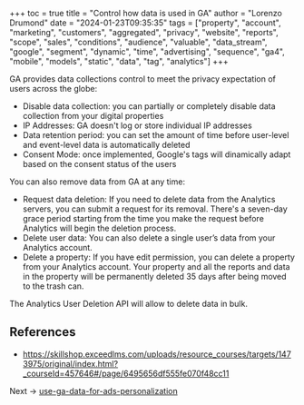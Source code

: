 +++
toc = true
title = "Control how data is used in GA"
author = "Lorenzo Drumond"
date = "2024-01-23T09:35:35"
tags = ["property",  "account",  "marketing",  "customers",  "aggregated",  "privacy",  "website",  "reports",  "scope",  "sales",  "conditions",  "audience",  "valuable",  "data_stream",  "google",  "segment",  "dynamic",  "time",  "advertising",  "sequence",  "ga4",  "mobile",  "models",  "static",  "data",  "tag",  "analytics"]
+++


GA provides data collections control to meet the privacy expectation of users across the globe:
- Disable data collection: you can partially or completely disable data collection from your digital properties
- IP Addresses: GA doesn't log or store individual IP addresses
- Data retention period: you can set the amount of time before user-level and event-level data is automatically deleted
- Consent Mode: once implemented, Google's tags will dinamically adapt based on the consent status of the users

You can also remove data from GA at any time:
- Request data deletion: If you need to delete data from the Analytics servers, you can submit a request for its removal. There's a seven-day grace period starting from the time you make the request before Analytics will begin the deletion process.
- Delete user data: You can also delete a single user’s data from your Analytics account.
- Delete a property: If you have edit permission, you can delete a property from your Analytics account. Your property and all the reports and data in the property will be permanently deleted 35 days after being moved to the trash can.

The Analytics User Deletion API will allow to delete data in bulk.

## References
- https://skillshop.exceedlms.com/uploads/resource_courses/targets/1473975/original/index.html?_courseId=457646#/page/6495656df555fe070f48cc11

Next -> [use-ga-data-for-ads-personalization](/wiki/use-ga-data-for-ads-personalization/)
